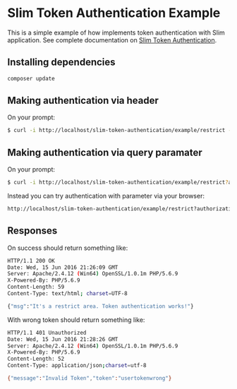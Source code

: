 # Slim Token Authentication Example

This is a simple example of how implements token authentication with Slim application.
See complete documentation on [Slim Token Authentication](https://github.com/dyorg/slim-token-authentication).

## Installing dependencies

```bash
composer update
```

## Making authentication via header

On your prompt:

```bash
$ curl -i http://localhost/slim-token-authentication/example/restrict -H "Authorization: Bearer usertokensecret"
```

## Making authentication via query paramater

On your prompt:

```bash
$ curl -i http://localhost/slim-token-authentication/example/restrict?authorization=usertokensecret
```

Instead you can try authentication with parameter via your browser:

```bash
http://localhost/slim-token-authentication/example/restrict?authorization=usertokensecret
```

## Responses

On success should return something like:

```bash
HTTP/1.1 200 OK
Date: Wed, 15 Jun 2016 21:26:09 GMT
Server: Apache/2.4.12 (Win64) OpenSSL/1.0.1m PHP/5.6.9
X-Powered-By: PHP/5.6.9
Content-Length: 59
Content-Type: text/html; charset=UTF-8

{"msg":"It's a restrict area. Token authentication works!"}
```

With wrong token should return something like:

```bash
HTTP/1.1 401 Unauthorized
Date: Wed, 15 Jun 2016 21:28:26 GMT
Server: Apache/2.4.12 (Win64) OpenSSL/1.0.1m PHP/5.6.9
X-Powered-By: PHP/5.6.9
Content-Length: 52
Content-Type: application/json;charset=utf-8

{"message":"Invalid Token","token":"usertokenwrong"}
```

